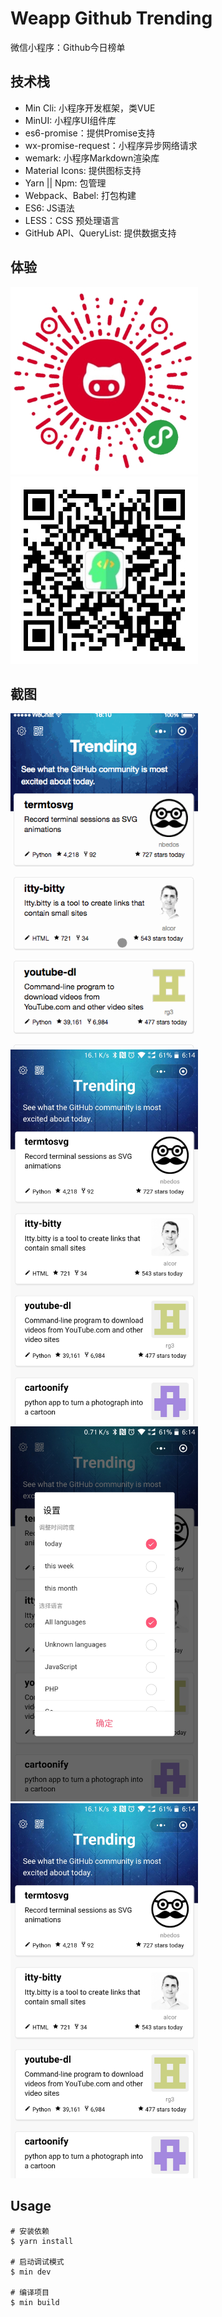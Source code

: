 # Weapp Github Trending
微信小程序：Github今日榜单

## 技术栈

- Min Cli: 小程序开发框架，类VUE
- MinUI: 小程序UI组件库
- es6-promise：提供Promise支持
- wx-promise-request：小程序异步网络请求
- wemark: 小程序Markdown渲染库
- Material Icons: 提供图标支持
- Yarn || Npm: 包管理
- Webpack、Babel: 打包构建
- ES6: JS语法
- LESS：CSS 预处理语言
- GitHub API、QueryList: 提供数据支持

## 体验
<img src="https://raw.githubusercontent.com/jae-jae/_resources/master/img/20180706182818.jpg" width="300px" /> <img src="https://raw.githubusercontent.com/jae-jae/_resources/master/img/20180706182858.jpg" width="300px" />

## 截图

<img src="https://raw.githubusercontent.com/jae-jae/_resources/master/img/20180706181801.gif" width="300px" />
<img src="https://raw.githubusercontent.com/jae-jae/_resources/master/img/20180706182338.jpg" width="300px" /> <img src="https://raw.githubusercontent.com/jae-jae/_resources/master/img/20180706183228.jpg" width="300px" /> <img src="https://raw.githubusercontent.com/jae-jae/_resources/master/img/20180706182338.jpg" width="300px" />



## Usage

```shell
# 安装依赖
$ yarn install

# 启动调试模式
$ min dev

# 编译项目
$ min build
```

